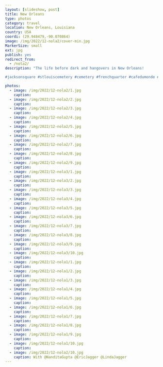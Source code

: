 ```yaml
---
layout: [slideshow, post]
title: New Orleans
type: photos
category: travel
location: New Orleans, Louisiana
country: USA
coordi: (29.948479,-90.070864)
image: /img/2022/12-nola2/cover-min.jpg
MarkerSize: small
ext: jpg
publish: yes
redirect_from:  
  - /nola2/       
description: "The life before dark and hangovers in New Orleans!

#jacksonsquare #stlouiscemetery #cemetery #frenchquarter #cafedumonde #neworleans #neworleansfood #nola #louisiana"

photos:
  - image: /img/2022/12-nola2/1.jpg
    caption:
  - image: /img/2022/12-nola2/2.jpg
    caption:
  - image: /img/2022/12-nola2/3.jpg
    caption:
  - image: /img/2022/12-nola2/4.jpg
    caption:
  - image: /img/2022/12-nola2/5.jpg
    caption:
  - image: /img/2022/12-nola2/6.jpg
    caption:
  - image: /img/2022/12-nola2/7.jpg
    caption:
  - image: /img/2022/12-nola2/8.jpg
    caption:
  - image: /img/2022/12-nola2/9.jpg
    caption:
  - image: /img/2022/12-nola3/1.jpg
    caption:
  - image: /img/2022/12-nola3/2.jpg
    caption:
  - image: /img/2022/12-nola3/3.jpg
    caption:
  - image: /img/2022/12-nola3/4.jpg
    caption:
  - image: /img/2022/12-nola3/5.jpg
    caption:
  - image: /img/2022/12-nola3/6.jpg
    caption:
  - image: /img/2022/12-nola3/7.jpg
    caption:
  - image: /img/2022/12-nola3/8.jpg
    caption:
  - image: /img/2022/12-nola3/9.jpg
    caption:
  - image: /img/2022/12-nola3/10.jpg
    caption:
  - image: /img/2022/12-nola1/1.jpg
    caption:
  - image: /img/2022/12-nola1/2.jpg
    caption:
  - image: /img/2022/12-nola1/3.jpg
    caption:
  - image: /img/2022/12-nola1/4.jpg
    caption:
  - image: /img/2022/12-nola1/5.jpg
    caption:
  - image: /img/2022/12-nola1/6.jpg
    caption:
  - image: /img/2022/12-nola1/7.jpg
    caption:
  - image: /img/2022/12-nola1/8.jpg
    caption:
  - image: /img/2022/12-nola1/9.jpg
    caption:
  - image: /img/2022/12-nola1/10.jpg
    caption:
  - image: /img/2022/12-nola2/10.jpg
    caption: With @NanditaGupta @EricJagger @LindaJagger
---
```

